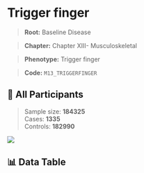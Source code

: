 # Trigger finger

> **Root:** Baseline Disease  

> **Chapter:** Chapter XIII- Musculoskeletal  

> **Phenotype:** Trigger finger  

> **Code:** `M13_TRIGGERFINGER`

## 🧪 All Participants  
> Sample size: **184325**  
> Cases: **1335**  
> Controls: **182990**
<img src="/Sensitive/Figures/ALL/Incidence/M13_TRIGGERFINGER.png"/>

## 📊 Data Table
<CsvTableMRF src="/Sensitive/Data/ALL/Incidence/COX_M13_TRIGGERFINGER.csv"/>

